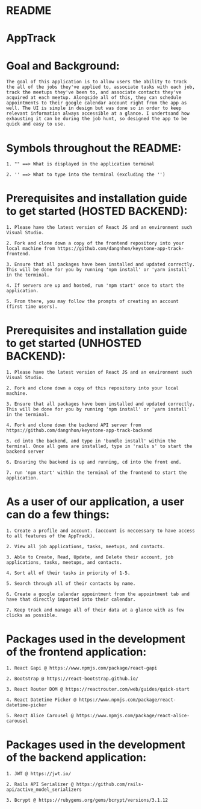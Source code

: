 # README

# AppTrack

# Goal and Background: 

    The goal of this application is to allow users the ability to track the all of the jobs they've applied to, associate tasks with each job, track the meetups they've been to, and associate contacts they've acquired at each meetup. Alongside all of this, they can schedule appointments to their google calendar account right from the app as well. The UI is simple in design but was done so in order to keep relevant information always accessible at a glance. I undertsand how exhausting it can be during the job hunt, so designed the app to be quick and easy to use. 

# Symbols throughout the README:

    1. "" ==> What is displayed in the application terminal
    
    2. '' ==> What to type into the terminal (excluding the '')

# Prerequisites and installation guide to get started (HOSTED BACKEND):

    1. Please have the latest version of React JS and an environment such Visual Studio.

    2. Fork and clone down a copy of the frontend repository into your local machine from https://github.com/dangnhon/keystone-app-track-frontend.

    3. Ensure that all packages have been installed and updated correctly. This will be done for you by running 'npm install' or 'yarn install' in the terminal.

    4. If servers are up and hosted, run 'npm start' once to start the application.
    
    5. From there, you may follow the prompts of creating an account (first time users).

# Prerequisites and installation guide to get started (UNHOSTED BACKEND):

    1. Please have the latest version of React JS and an environment such Visual Studio.

    2. Fork and clone down a copy of this repository into your local machine.

    3. Ensure that all packages have been installed and updated correctly. This will be done for you by running 'npm install' or 'yarn install' in the terminal.

    4. Fork and clone down the backend API server from https://github.com/dangnhon/keystone-app-track-backend

    5. cd into the backend, and type in 'bundle install' within the terminal. Once all gems are installed, type in 'rails s' to start the backend server

    6. Ensuring the backend is up and running, cd into the front end. 
    
    7. run 'npm start' within the terminal of the frontend to start the application. 


# As a user of our application, a user can do a few things:

    1. Create a profile and account. (account is neccessary to have access to all features of the AppTrack).

    2. View all job applications, tasks, meetups, and contacts.

    3. Able to Create, Read, Update, and Delete their account, job applications, tasks, meetups, and contacts.

    4. Sort all of their tasks in priority of 1-5. 

    5. Search through all of their contacts by name. 

    6. Create a google calendar appointment from the appointment tab and have that directly imported into their calendar. 

    7. Keep track and manage all of their data at a glance with as few clicks as possible. 

# Packages used in the development of the frontend application:

    1. React Gapi @ https://www.npmjs.com/package/react-gapi

    2. Bootstrap @ https://react-bootstrap.github.io/

    3. React Router DOM @ https://reactrouter.com/web/guides/quick-start

    4. React Datetime Picker @ https://www.npmjs.com/package/react-datetime-picker

    5. React Alice Carousel @ https://www.npmjs.com/package/react-alice-carousel

# Packages used in the development of the backend application:

    1. JWT @ https://jwt.io/

    2. Rails API Serializer @ https://github.com/rails-api/active_model_serializers

    3. Bcrypt @ https://rubygems.org/gems/bcrypt/versions/3.1.12